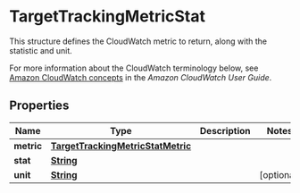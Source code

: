 

# TargetTrackingMetricStat

<p>This structure defines the CloudWatch metric to return, along with the statistic and unit.</p> <p>For more information about the CloudWatch terminology below, see <a href=\"https://docs.aws.amazon.com/AmazonCloudWatch/latest/monitoring/cloudwatch_concepts.html\">Amazon CloudWatch concepts</a> in the <i>Amazon CloudWatch User Guide</i>.</p>

## Properties

| Name | Type | Description | Notes |
|------------ | ------------- | ------------- | -------------|
|**metric** | [**TargetTrackingMetricStatMetric**](TargetTrackingMetricStatMetric.md) |  |  |
|**stat** | [**String**](String.md) |  |  |
|**unit** | [**String**](String.md) |  |  [optional] |




